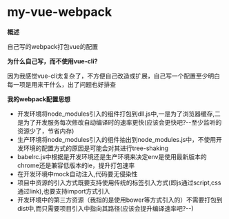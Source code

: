 # my-vue-webpack
**概述**

自己写的webpack打包vue的配置

**为什么自己写，而不使用vue-cli?**

因为我感觉vue-cli太复杂了，不方便自己改造或扩展，自己写一个配置至少明白每一项是用来干什么，出了问题也好排查

**我的webpack配置思想**

- 开发环境将node_modules引入的组件打包到dll.js中,一是为了浏览器缓存,二是为了开发服务每次修改自动编译时的速率更快(应该会更快吧?--至少监听的资源少了，节省内存)
- 生产环境将node_modules引入的组件抽出到node_modules.js中，不使用开发环境的配置方式的原因是可能会对其进行tree-shaking
- babelrc.js中根据是开发环境还是生产环境来决定env是使用最新版本的chrome还是兼容低版本的ie，提升打包速率
- 在开发环境中mock自动注入,代码要无侵染性
- 项目中资源的引入方式既要支持使用传统的标签引入方式(即js通过script,css通过link),也要支持import方式引入
- 开发环境中的第三方资源（我指的是使用bower等方式引入的）不需要打包到dist中,而只需要项目引入中指向其路径(应该会提升编译速率吧?--)
